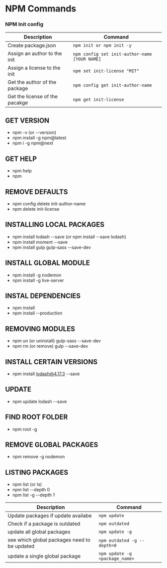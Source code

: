 # NPM Commands


### NPM Init config
| Description                    | Command                                      |
| ------------------------------ | -------------------------------------------- |
| Create package.json            | `npm init or npm init -y`
| Assign an author to the init | `npm config set init-author-name [YOUR NAME]` |
| Assign a license to the init | `npm set init-license "MIT"` |
| Get the author of the package | `npm config get init-author-name` |
| Get the license of the pacakge | `npm get init-license` |

## GET VERSION

- npm -v (or --version)
- npm install -g npm@latest
- npm i -g npm@next

## GET HELP

- npm help
- npm


## REMOVE DEFAULTS

- npm config delete init-author-name
- npm delete init-license

## INSTALLING LOCAL PACKAGES

- npm install lodash --save (or npm install --save lodash)
- npm install moment --save
- npm install gulp gulp-sass --save-dev

## INSTALL GLOBAL MODULE

- npm install -g nodemon
- npm install -g live-server

## INSTAL DEPENDENCIES

- npm install
- npm install --production

## REMOVING MODULES

- npm un (or uninstall) gulp-sass --save-dev
- npm rm (or remove) gulp --save-dev

## INSTALL CERTAIN VERSIONS

- npm install lodash@4.17.3 --save

## UPDATE

- npm update lodash --save


## FIND ROOT FOLDER

- npm root -g

## REMOVE GLOBAL PACKAGES

- npm remove -g nodemon

## LISTING PACKAGES

- npm list (or ls)
- npm list --depth 0
- npm list -g --depth 1







| Description                    | Command                                      |
| ------------------------------ | -------------------------------------------- |
| Update packages if update availabe | `npm update`                             | 
| Check if a package is outdated | `npm outdated`                               | 
| update all global packages     |`npm update -g`                               | 
| see which global packages need to be updated | `npm outdated -g --depth=0`    | 
| update a single global package |`npm update -g <package_name>`                | 
